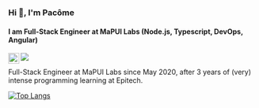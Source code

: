 ### Hi 👋, I'm Pacôme
#### I am Full-Stack Engineer at MaPUI Labs (Node.js, Typescript, DevOps, Angular)

<a href="https://www.linkedin.com/in/pacome-francon/">
  <img align="left" width="22px" src="https://raw.githubusercontent.com/peterthehan/peterthehan/master/assets/linkedin.svg" />
</a>

![](https://visitor-badge.glitch.me/badge?page_id=pacome.francon)

Full-Stack Engineer at MaPUI Labs since May 2020, after 3 years of (very) intense programming learning at Epitech.

[![Top Langs](https://github-readme-stats.vercel.app/api/top-langs/?username=pacome35220)](https://github.com/anuraghazra/github-readme-stats)
